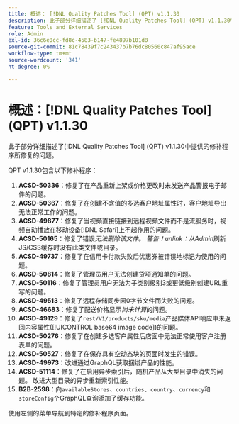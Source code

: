 ```yaml
---
title: 概述： [!DNL Quality Patches Tool] (QPT) v1.1.30
description: 此子部分详细描述了 [!DNL Quality Patches Tool] (QPT) v1.1.30中提供的修补程序所修复的问题。
feature: Tools and External Services
role: Admin
exl-id: 36c6e0cc-fd8c-4583-b147-fe4897b101d8
source-git-commit: 81c78439f7c243437b7b76dc80560c847af95ace
workflow-type: tm+mt
source-wordcount: '341'
ht-degree: 0%

---
```


# 概述：[!DNL Quality Patches Tool] (QPT) v1.1.30

此子部分详细描述了[!DNL Quality Patches Tool] (QPT) v1.1.30中提供的修补程序所修复的问题。

QPT v1.1.30包含以下修补程序：

1. **ACSD-50336**：修复了在产品重新上架或价格更改时未发送产品警报电子邮件的问题。
1. **ACSD-50367**：修复了在创建不含值的多选客户地址属性时，客户地址导出无法正常工作的问题。
1. **ACSD-49877**：修复了当视频直接链接到远程视频文件而不是流服务时，视频自动播放在移动设备[!DNL Safari]上不起作用的问题。
1. **ACSD-50165**：修复了错误&#x200B;*无法删除该文件。 警告！unlink：从Admin*&#x200B;刷新JS/CSS缓存时没有此类文件或目录。
1. **ACSD-49737**：修复了在信用卡付款失败后优惠券被错误地标记为使用的问题。
1. **ACSD-50814**：修复了管理员用户无法创建贷项通知单的问题。
1. **ACSD-50116**：修复了管理员用户无法为子类别级别3或更低级别创建URL重写的问题。
1. **ACSD-49513**：修复了远程存储同步因0字节文件而失败的问题。
1. **ACSD-46683**：修复了配送价格显示&#x200B;*尚未计算*&#x200B;的问题。
1. **ACSD-49129**：修复了`rest/V1/products/sku/media`产品媒体API响应中未返回内容属性([!UICONTROL base64 image code])的问题。
1. **ACSD-50276**：修复了在创建多选客户属性后店面中无法正常使用客户注册表单的问题。
1. **ACSD-50527**：修复了在保存具有空动态块的页面时发生的错误。
1. **ACSD-49973**：改进通过GraphQL获取捆绑产品的性能。
1. **ACSD-51114**：修复了在启用异步索引后，随机产品从大型目录中消失的问题。 改进大型目录的异步重新索引性能。
1. **B2B-2598**：向`availableStores`、`countries`、`country`、`currency`和`storeConfig`个GraphQL查询添加了缓存功能。

使用左侧的菜单导航到特定的修补程序页面。
